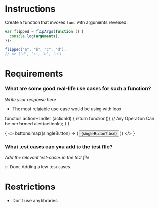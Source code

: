 # Instructions

Create a function that invokes `func` with arguments reversed.

```js
var flipped = flipArgs(function () {
  console.log(arguments);
});

flipped("a", "b", "c", "d");
// => ['d', 'c', 'b', 'a']
```

# Requirements

### **What are some good real-life use cases for such a function?**

_Write your response here_

- The most relatable use-case would be using with loop

function actionHandler (actionId) {
  return function(){
    // Any Operation Can be performed
    alert(actionId);
  }
}

{
  <>
  buttons.map((singleButton) => (
    <Button onClick=generateMyHandler(singelButton?.actionId)>
    {singleButton?.text}
    </Button> 
  ))
  </>
}



### **What test cases can you add to the test file?**

_Add the relevant test-cases in the test file_

✅ Done Adding a few test cases.

# Restrictions

- Don't use any libraries
